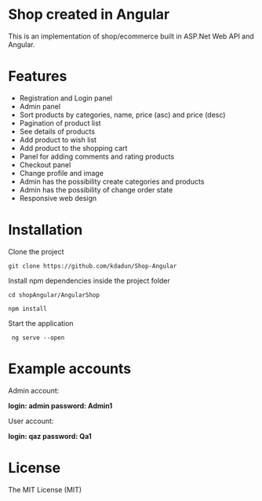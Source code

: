 <h1>Shop created in Angular </h1>
<p>This is an implementation of shop/ecommerce  built in ASP.Net Web API and Angular.</p>
<h1>Features</h1>
<ul>
  <li>Registration and Login panel</li>
  <li>Admin panel </li>
  <li>Sort products by categories, name, price (asc) and price (desc)</li>
  <li>Pagination of product list </li>
  <li>See details of products</li>
  <li>Add product to wish list </li>
  <li>Add product  to the shopping cart </li>
  <li> Panel for adding comments and rating products </li>
  <li> Checkout panel </li>
  <li> Change profile and image </li>
  <li> Admin has the possibility create categories and products </li>
  <li> Admin has the possibility of change order state </li>
  <li> Responsive web design </li>
</ul>
<h1>Installation </h1>
<p>Clone the project</p>
<code>git clone https://github.com/kdadun/Shop-Angular </code>

<p>Install npm dependencies inside the project folder</p>
<code>cd shopAngular/AngularShop </code>

<code>npm install </code>
<br/>
<p>Start the application</p>
<code> ng serve --open </code>
<h1>Example accounts</h1>
<p>Admin account:</p>
<strong>login: admin  </strong>
<strong>password: Admin1 </strong>
<p>User account: </p>
<strong>login: qaz  </strong>
<strong>password: Qa1 </strong>
<h1>License </h1>
<p>The MIT License (MIT) </p>
